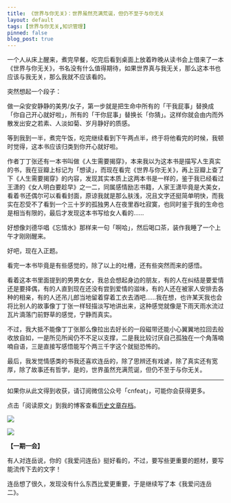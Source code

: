 ```yaml
---
title: 《世界与你无关》：世界虽然充满荒诞，但仍不至于与你无关
layout: default
tags: [世界与你无关,知识管理]
pinned: false
blog_post: true
---
```


一个人从床上醒来，煮完早餐，吃完后看到桌面上放着昨晚从读书会上借来了一本《世界与你无关》，书名没有什么值得期待，如果世界真与我无关，那么这本书也应该与我无关，那么我就不应该看的。

突然想起一个段子：

做一朵安安静静的美男/女子，第一步就是把生命中所有的「干我屁事」替换成「你自己开心就好啦」，所有的「干你屁事」替换长「你猜」。这样你就会由内而外散发出安之若素、人淡如菊、岁月静好的质感。

等到我到一半，煮完午饭，吃完继续看到下午两点半，终于将他看完的时候，我顿时觉得，这本书应该归类到你开心就好啦。

作者丁丁张还有一本书叫做《人生需要揭穿》，本来我以为这本书是描写人生真实的书，我在豆瓣上标记为「想读」，而现在看完《世界与你无关》，再上豆瓣上查了下《人生需要揭穿》的内容，发现其实本质上这两本书是一样的，鉴于我已经看过王潇的《女人明白要趁早》之一二，同属感情励志书籍，人家王潇毕竟是大美女，看着书还偶尔可以看看封面，原谅我就是那么肤浅，况且文字还挺简单明快，而我实在忍受不了看到一个三十岁的孤独男人在夜里吞吐寂寞，也同时鉴于我的生命也是相当有限的，最后才发现这本书写给女人看的……

好想像刘德华唱《忘情水》那样来一句「啊哈」，然后喝口茶，装作我睡了一个上午才刚刚醒来。


好吧，现在入正题。

看完一本书毕竟是有些感觉的，除了以上的吐槽，还有些突然而来的感悟。

看着这本书里面提到的男男女女，我总会想起身边的朋友，有的人在纠结是要爱情还是要择偶，有的人直到现在还没有尝到爱情的滋味，有的人还在被家人安排去各种的相亲，有的人还吊儿郎当地留着穿着工衣去酒吧……我在想，也许某天我也会将比别人的故事像丁丁张一样轻描淡写地讲出来，这种感觉就像是下雨天雨水流过瓦片滴落门前野草的感觉，宁静而真实。

不过，我大抵不能像丁丁张那么像拉出去好长的一段磁带还能小心翼翼地拉回去般收放自如，一是所见所闻仍不不足以支撑，二是我比较讨厌自己孤独在一个角落喃喃自语，三是直接写感悟能写个两三千字这个就挺恐怖的。

最后，我发觉情感类的书我还喜欢连岳的，除了思辨还有戏谑，除了真实还有宽厚，除了故事还有哲学，是的，世界虽然充满荒诞，但仍不至于与你无关。


----

如果你从此文得到收获，请订阅微信公众号「cnfeat」，可能你会获得更多。

点击「阅读原文」到我的博客查看[历史文章存档](http://cnfeat.com)。

![](http://cnfeat.qiniudn.com/mHDSX.png)

![](http://cnfeat.qiniudn.com/signitrue-2014-07-11.png)


**【一期一会】**

有人对连岳说，你的《我爱问连岳》挺好看的，不过，要写些更重要的题材，要写能流传下去的文字！

连岳想了很久，发现没有什么东西比爱更重要，于是继续写了本《我爱问连岳二》。









